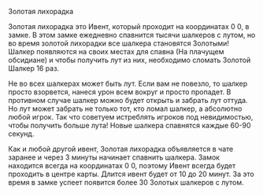 Золотая лихорадка 


Золотая лихорадка это Ивент, который проходит на координатах 0 0, в замке. В этом замке ежедневно спавнится тысячи шалкеров с лутом, но во время золотой лихорадки все шалкера становятся Золотыми! Шалкер появляются на своих местах для спавна (На плачущем обсидиане) и чтобы получить лут из них, необходимо сломать Золотой Шалкер 16 раз. 

Не во всех шалкерах может быть лут. Если вам не повезло, то шалкер просто взорвется, нанеся урон всем вокруг и просто пропадет. В противном случае шалкер можно будет открыть и забрать лут оттуда. Но лут может забрать не только тот, кто ломал шалкер, а абсолютно любой игрок. Так что советуем истреблять игроков под невидимостью, чтобы получить больше лута! Новые шалкера спавнятся каждые 60-90 секунд. 

Как и любой другой ивент, Золотая лихорадка объявляется в чате заранее и через 3 минуты начинает спавнить шалкера. Замок находится всегда на координатах 0 0, поэтому Ивент всегда будет проходить в центре карты. Длится ивент будет от 10 до 20 минут. За это время в замке успеет появится более 30 Золотых шалкеров с лутом.
